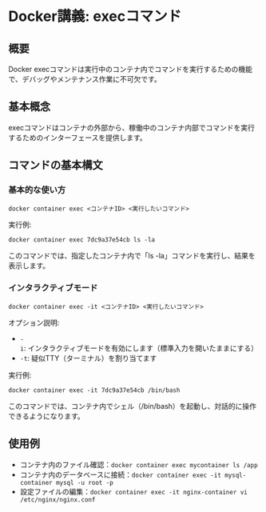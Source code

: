 # Docker講義: execコマンド

## 概要
Docker execコマンドは実行中のコンテナ内でコマンドを実行するための機能で、デバッグやメンテナンス作業に不可欠です。

## 基本概念
execコマンドはコンテナの外部から、稼働中のコンテナ内部でコマンドを実行するためのインターフェースを提供します。

## コマンドの基本構文

### 基本的な使い方
```
docker container exec <コンテナID> <実行したいコマンド>
```

実行例:
```
docker container exec 7dc9a37e54cb ls -la
```
このコマンドでは、指定したコンテナ内で「ls -la」コマンドを実行し、結果を表示します。

### インタラクティブモード
```
docker container exec -it <コンテナID> <実行したいコマンド>
```

オプション説明:
- `-i`: インタラクティブモードを有効にします（標準入力を開いたままにする）
- `-t`: 疑似TTY（ターミナル）を割り当てます

実行例:
```
docker container exec -it 7dc9a37e54cb /bin/bash
```
このコマンドでは、コンテナ内でシェル（/bin/bash）を起動し、対話的に操作できるようになります。

## 使用例
- コンテナ内のファイル確認：`docker container exec mycontainer ls /app`
- コンテナ内のデータベースに接続：`docker container exec -it mysql-container mysql -u root -p`
- 設定ファイルの編集：`docker container exec -it nginx-container vi /etc/nginx/nginx.conf`
